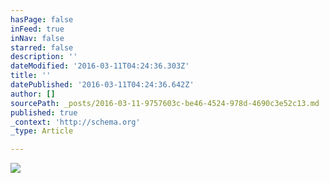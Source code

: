 ```yaml
---
hasPage: false
inFeed: true
inNav: false
starred: false
description: ''
dateModified: '2016-03-11T04:24:36.303Z'
title: ''
datePublished: '2016-03-11T04:24:36.642Z'
author: []
sourcePath: _posts/2016-03-11-9757603c-be46-4524-978d-4690c3e52c13.md
published: true
_context: 'http://schema.org'
_type: Article

---
```

![](https://the-grid-user-content.s3-us-west-2.amazonaws.com/40077677-4486-41e0-b36c-f3d439643ab0.jpg)